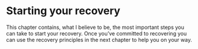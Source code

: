 # Starting your recovery

This chapter contains, what I believe to be, the most important steps you can take to start your recovery. Once you’ve committed to recovering you can use the recovery principles in the next chapter to help you on your way.